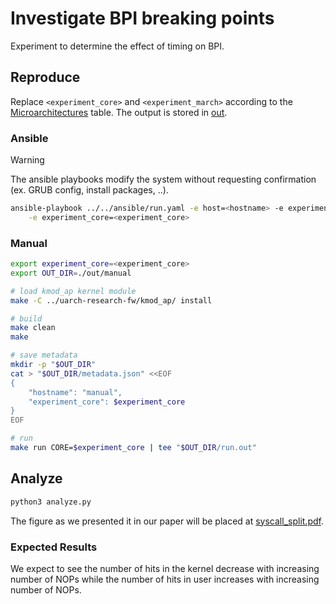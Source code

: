 # Investigate BPI breaking points

Experiment to determine the effect of timing on BPI.


## Reproduce

Replace `<experiment_core>` and `<experiment_march>` according to the [Microarchitectures](../../README.md#microarchitectures) table. The output is stored in [out](./out).

### Ansible

> [!WARNING]
> The ansible playbooks modify the system without requesting confirmation (ex. GRUB config, install packages, ..).

```bash
ansible-playbook ../../ansible/run.yaml -e host=<hostname> -e experiment=exp-bhi-dis-s \
    -e experiment_core=<experiment_core>
```


### Manual

```bash
export experiment_core=<experiment_core>
export OUT_DIR=./out/manual

# load kmod_ap kernel module
make -C ../uarch-research-fw/kmod_ap/ install

# build
make clean
make

# save metadata
mkdir -p "$OUT_DIR"
cat > "$OUT_DIR/metadata.json" <<EOF
{
    "hostname": "manual",
    "experiment_core": $experiment_core
}
EOF

# run
make run CORE=$experiment_core | tee "$OUT_DIR/run.out"
```


## Analyze

```bash
python3 analyze.py
```

The figure as we presented it in our paper will be placed at [syscall_split.pdf](../../figures/syscall_split.pdf).

### Expected Results

We expect to see the number of hits in the kernel decrease with increasing number of NOPs while the number of hits in user increases with increasing number of NOPs.